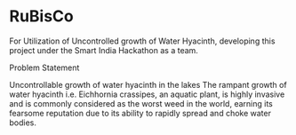 # RuBisCo
For Utilization of Uncontrolled growth of Water Hyacinth, developing this project under the Smart India Hackathon as a team.

Problem Statement

Uncontrollable growth of water hyacinth in the lakes
The rampant growth of water hyacinth i.e. Eichhornia crassipes, an aquatic plant, is highly invasive and is commonly considered as the worst weed in the world, earning its fearsome reputation due to its ability to rapidly spread and choke water bodies. 


